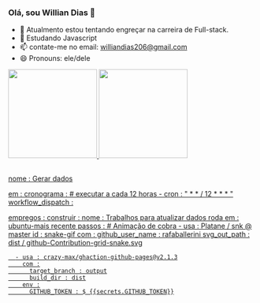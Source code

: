 ### Olá, sou Willian Dias 👋

- 💨 Atualmento estou tentando engreçar na carreira de Full-stack.
- 🌱 Estudando Javascript
- 📫  contate-me no email: williandias206@gmail.com
- 😄 Pronouns: ele/dele

 <div>
  <a href="https://github.com/Diaswillian">
  <img height="180em" src="https://github-readme-stats.vercel.app/api?username=Diaswillian&show_icons=true&theme=dark&include_all_commits=true&count_private=true"/>
  <img height="180em" src="https://github-readme-stats.vercel.app/api/top-langs/?username=Diaswillian&layout=compact&langs_count=7&theme=dark"/>
</div>

##



<div>

  nome : Gerar dados

em :
  cronograma : # executar a cada 12 horas
    - cron : " * * / 12 * * * "
  workflow_dispatch :

empregos :
  construir :
    nome : Trabalhos para atualizar dados
    roda em : ubuntu-mais recente
    passos :
      # Animação de cobra
      - usa : Platane / snk @ master
        id : snake-gif
        com :
          github_user_name : rafaballerini
          svg_out_path : dist / github-Contribution-grid-snake.svg

      - usa : crazy-max/ghaction-github-pages@v2.1.3
        com :
          target_branch : output
          build_dir : dist
        env :
          GITHUB_TOKEN : $ {{secrets.GITHUB_TOKEN}}
 
</div>
